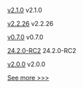 
[v2.1.0](https://github.com/hyperledger/aries-framework-kotlin/releases/tag/v2.1.0) v2.1.0

[v2.2.26](https://github.com/hyperledger/fabric-sdk-java/releases/tag/v2.2.26) v2.2.26

[v0.7.0](https://github.com/hyperledger/firefly-helm-charts/releases/tag/v0.7.0) v0.7.0

[24.2.0-RC2](https://github.com/hyperledger/besu/releases/tag/24.2.0-RC2) 24.2.0-RC2

[v2.0.0](https://github.com/hyperledger/aries-framework-kotlin/releases/tag/v2.0.0) v2.0.0


[See more >>>](https://start-here.hyperledger.org/releases)
